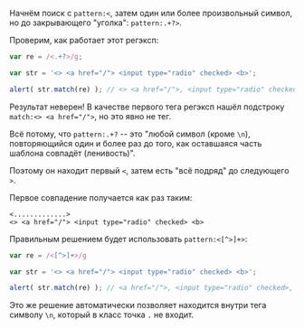 Начнём поиск с `pattern:<`, затем один или более произвольный символ, но до закрывающего "уголка": `pattern:.+?>`.

Проверим, как работает этот регэксп:

```js run
var re = /<.+?>/g;

var str = '<> <a href="/"> <input type="radio" checked> <b>';

alert( str.match(re) ); // <> <a href="/">, <input type="radio" checked>, <b>
```

Результат неверен! В качестве первого тега регэксп нашёл подстроку `match:<> <a href="/">`, но это явно не тег.

Всё потому, что `pattern:.+?` -- это "любой символ (кроме `\n`), повторяющийся один и более раз до того, как оставшаяся часть шаблона совпадёт (ленивость)".

Поэтому он находит первый `<`, затем есть "всё подряд" до следующего `>`.

Первое совпадение получается как раз таким:

```
<.............>
<> <a href="/"> <input type="radio" checked> <b>
```

Правильным решением будет использовать `pattern:<[^>]+>`:

```js run
var re = /<[^>]+>/g

var str = '<> <a href="/"> <input type="radio" checked> <b>';

alert( str.match(re) ); // <a href="/">, <input type="radio" checked>, <b>
```

Это же решение автоматически позволяет находится внутри тега символу `\n`, который в класс точка `.` не входит.
